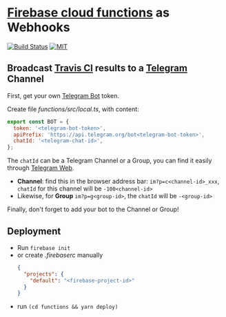 # [Firebase cloud functions] as Webhooks

[![Build Status][ci-badge]][ci]
[![MIT][license-badge]][license]

## Broadcast [Travis CI] results to a [Telegram] Channel

First, get your own [Telegram Bot] token.

Create file *functions/src/local.ts*, with content:
  ```js
  export const BOT = {
    token: '<telegram-bot-token>',
    apiPrefix: 'https://api.telegram.org/bot<telegram-bot-token>',
    chatId: '<telegram-chat-id>',
  };
  ```

The `chatId` can be a Telegram Channel or a Group, you can find it easily through [Telegram Web].

  - **Channel**: find this in the browser address bar: `im?p=c<channel-id>_xxx`, `chatId` for this channel will be `-100<channel-id>`
  - Likewise, for **Group** `im?p=g<group-id>`, the `chatId` will be `-<group-id>`

Finally, don't forget to add your bot to the Channel or Group!

## Deployment

- Run `firebase init`
- or create *.firebaserc* manually
  ```json
  {
    "projects": {
      "default": "<firebase-project-id>"
    }
  }
  ```
- run `(cd functions && yarn deploy)`

[Firebase Cloud Functions]: https://firebase.google.com/docs/functions
[Telegram]: https://telegram.org/
[Telegram Bot]: https://core.telegram.org/bots
[Telegram Web]: https://web.telegram.org
[license-badge]: https://img.shields.io/dub/l/vibe-d.svg
[license]: https://raw.githubusercontent.com/xinthink/webhooks/master/LICENSE
[ci-badge]: https://travis-ci.org/xinthink/webhooks.svg?branch=master
[ci]: https://travis-ci.org/xinthink/webhooks
[Travis CI]: https://travis-ci.org/

